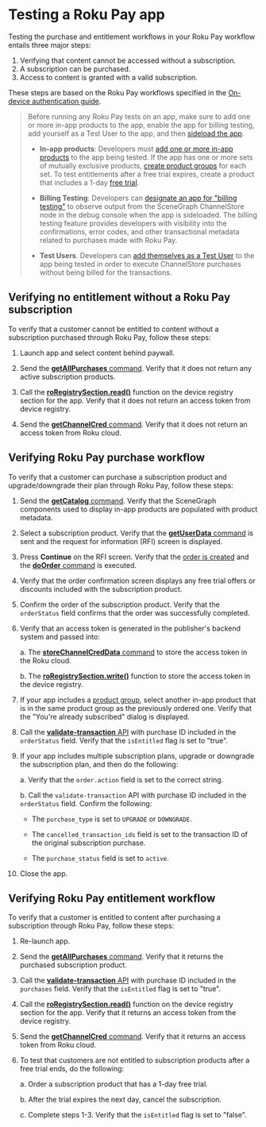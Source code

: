 Testing a Roku Pay app
======================

Testing the purchase and entitlement workflows in your Roku Pay workflow entails three major steps:

1.  Verifying that content cannot be accessed without a subscription.
2.  A subscription can be purchased.
3.  Access to content is granted with a valid subscription.

These steps are based on the Roku Pay workflows specified in the [On-device authentication guide](/docs/developer-program/authentication/on-device-authentication.md).

> Before running any Roku Pay tests on an app, make sure to add one or more in-app products to the app, enable the app for billing testing, add yourself as a Test User to the app, and then [sideload the app](/docs/developer-program/getting-started/developer-setup.md).
> 
> *   **In-app products**: Developers must [add one or more in-app products](/docs/developer-program/roku-pay/quickstart/in-channel-products.md) to the app being tested. If the app has one or more sets of mutually exclusive products, [create product groups](/docs/developer-program/roku-pay/quickstart/in-channel-products.md#adding-product-groups) for each set. To test entitlements after a free trial expires, create a product that includes a 1-day [free trial](/docs/developer-program/roku-pay/quickstart/in-channel-products.md#adding-product-groups#trials-and-offers).
>     
> *   **Billing Testing**: Developers can [designate an app for "billing testing"](/docs/developer-program/roku-pay/testing/billing-testing.md) to observe output from the SceneGraph ChannelStore node in the debug console when the app is sideloaded. The billing testing feature provides developers with visibility into the confirmations, error codes, and other transactional metadata related to purchases made with Roku Pay.
>     
> *   **Test Users**. Developers can [add themselves as a Test User](/docs/developer-program/roku-pay/quickstart/test-users.md) to the app being tested in order to execute ChannelStore purchases without being billed for the transactions.
>     

Verifying no entitlement without a Roku Pay subscription
--------------------------------------------------------

To verify that a customer cannot be entitled to content without a subscription purchased through Roku Pay, follow these steps:

1.  Launch app and select content behind paywall.

2.  Send the [**getAllPurchases** command](/docs/references/scenegraph/control-nodes/channelstore.md#getpurchases). Verify that it does not return any active subscription products.

3.  Call the **[roRegistrySection.read()](/docs/references/brightscript/interfaces/ifregistrysection.md#readkey-as-string-as-string)** function on the device registry section for the app. Verify that it does not return an access token from device registry.

4.  Send the [**getChannelCred** command](/docs/references/scenegraph/control-nodes/channelstore.md#getchannelcred). Verify that it does not return an access token from Roku cloud.

Verifying Roku Pay purchase workflow
------------------------------------

To verify that a customer can purchase a subscription product and upgrade/downgrade their plan through Roku Pay, follow these steps:

1.  Send the [**getCatalog** command](/docs/references/scenegraph/control-nodes/channelstore.md#getcatalog). Verify that the SceneGraph components used to display in-app products are populated with product metadata.

2.  Select a subscription product. Verify that the [**getUserData** command](/docs/references/scenegraph/control-nodes/channelstore.md#getuserdata) is sent and the request for information (RFI) screen is displayed.

3.  Press **Continue** on the RFI screen. Verify that the [order is created](/docs/references/scenegraph/control-nodes/channelstore.md#creating-an-order) and the [**doOrder** command](/docs/references/scenegraph/control-nodes/channelstore.md#doorder) is executed.

4.  Verify that the order confirmation screen displays any free trial offers or discounts included with the subscription product.

5.  Confirm the order of the subscription product. Verify that the `orderStatus` field confirms that the order was successfully completed.

6.  Verify that an access token is generated in the publisher's backend system and passed into:
    
    a. The [**storeChannelCredData** command](/docs/references/scenegraph/control-nodes/channelstore.md#storechannelcreddata) to store the access token in the Roku cloud.
    
    b. The **[roRegistrySection.write()](/docs/references/brightscript/interfaces/ifregistrysection.md#writekey-as-string-value-as-string-as-boolean)** function to store the access token in the device registry.
    
7.  If your app includes a [product group](/docs/developer-program/roku-pay/quickstart/monetization-in-developer-dashboard.md#product-groups), select another in-app product that is in the same product group as the previously ordered one. Verify that the "You're already subscribed" dialog is displayed.
    

8.  Call the [**validate-transaction** API](/docs/developer-program/roku-pay/implementation/roku-web-service.md#validate-transaction) with purchase ID included in the `orderStatus` field. Verify that the `isEntitled` flag is set to "true".

9.  If your app includes multiple subscription plans, upgrade or downgrade the subscription plan, and then do the following:
    
    a. Verify that the `order.action` field is set to the correct string.
    
    b. Call the `validate-transaction` API with purchase ID included in the `orderStatus` field. Confirm the following:
    
    *   The `purchase_type` is set to `UPGRADE` or `DOWNGRADE`.
        
    *   The `cancelled_transaction_ids` field is set to the transaction ID of the original subscription purchase.
        
    *   The `purchase_status` field is set to `active`.
        

10.  Close the app.

Verifying Roku Pay entitlement workflow
---------------------------------------

To verify that a customer is entitled to content after purchasing a subscription through Roku Pay, follow these steps:

1.  Re-launch app.

2.  Send the [**getAllPurchases** command](/docs/references/scenegraph/control-nodes/channelstore.md#getpurchases). Verify that it returns the purchased subscription product.

3.  Call the [**validate-transaction** API](/docs/developer-program/roku-pay/implementation/roku-web-service.md#validate-transaction) with purchase ID included in the `purchases` field. Verify that the `isEntitled` flag is set to "true".

4.  Call the **[roRegistrySection.read()](/docs/references/brightscript/interfaces/ifregistrysection.md#readkey-as-string-as-string)** function on the device registry section for the app. Verify that it returns an access token from the device registry.

5.  Send the [**getChannelCred** command](/docs/references/scenegraph/control-nodes/channelstore.md#getchannelcred). Verify that it returns an access token from Roku cloud.

6.  To test that customers are not entitled to subscription products after a free trial ends, do the following:
    
    a. Order a subscription product that has a 1-day free trial.
    
    b. After the trial expires the next day, cancel the subscription.
    
    c. Complete steps 1-3. Verify that the `isEntitled` flag is set to "false".